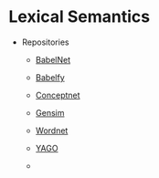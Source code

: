 # Lexical Semantics

- Repositories

    - [BabelNet](https://babelnet.org/)

    - [Babelfy](http://babelfy.org/)

    - [Conceptnet](http://conceptnet.io/)
    
    - [Gensim](https://radimrehurek.com/gensim/)

    - [Wordnet](https://wordnet.princeton.edu/)

    - [YAGO](https://old.datahub.io/dataset/yago)

    - []()

    